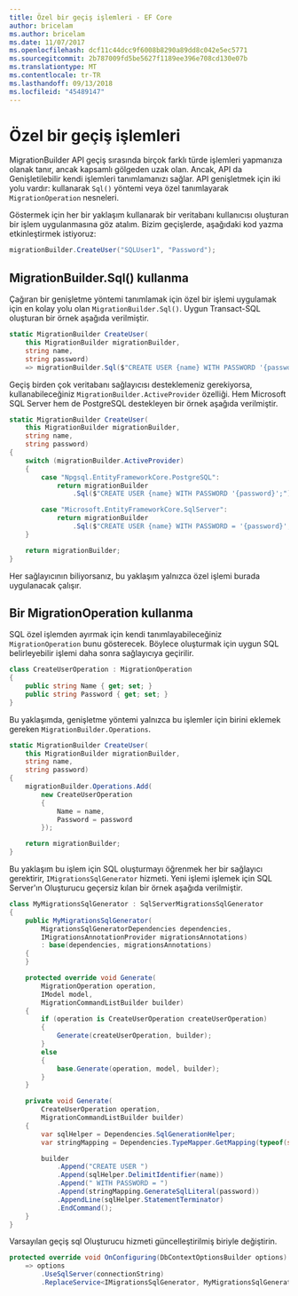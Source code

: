 ```yaml
---
title: Özel bir geçiş işlemleri - EF Core
author: bricelam
ms.author: bricelam
ms.date: 11/07/2017
ms.openlocfilehash: dcf11c44dcc9f6008b8290a89dd8c042e5ec5771
ms.sourcegitcommit: 2b787009fd5be5627f1189ee396e708cd130e07b
ms.translationtype: MT
ms.contentlocale: tr-TR
ms.lasthandoff: 09/13/2018
ms.locfileid: "45489147"
---
```

<a name="custom-migrations-operations"></a>Özel bir geçiş işlemleri
============================
MigrationBuilder API geçiş sırasında birçok farklı türde işlemleri yapmanıza olanak tanır, ancak kapsamlı gölgeden uzak olan. Ancak, API da Genişletilebilir kendi işlemleri tanımlamanızı sağlar. API genişletmek için iki yolu vardır: kullanarak `Sql()` yöntemi veya özel tanımlayarak `MigrationOperation` nesneleri.

Göstermek için her bir yaklaşım kullanarak bir veritabanı kullanıcısı oluşturan bir işlem uygulanmasına göz atalım. Bizim geçişlerde, aşağıdaki kod yazma etkinleştirmek istiyoruz:

``` csharp
migrationBuilder.CreateUser("SQLUser1", "Password");
```

<a name="using-migrationbuildersql"></a>MigrationBuilder.Sql() kullanma
----------------------------
Çağıran bir genişletme yöntemi tanımlamak için özel bir işlemi uygulamak için en kolay yolu olan `MigrationBuilder.Sql()`.
Uygun Transact-SQL oluşturan bir örnek aşağıda verilmiştir.

``` csharp
static MigrationBuilder CreateUser(
    this MigrationBuilder migrationBuilder,
    string name,
    string password)
    => migrationBuilder.Sql($"CREATE USER {name} WITH PASSWORD '{password}';");
```

Geçiş birden çok veritabanı sağlayıcısı desteklemeniz gerekiyorsa, kullanabileceğiniz `MigrationBuilder.ActiveProvider` özelliği. Hem Microsoft SQL Server hem de PostgreSQL destekleyen bir örnek aşağıda verilmiştir.

``` csharp
static MigrationBuilder CreateUser(
    this MigrationBuilder migrationBuilder,
    string name,
    string password)
{
    switch (migrationBuilder.ActiveProvider)
    {
        case "Npgsql.EntityFrameworkCore.PostgreSQL":
            return migrationBuilder
                .Sql($"CREATE USER {name} WITH PASSWORD '{password}';");

        case "Microsoft.EntityFrameworkCore.SqlServer":
            return migrationBuilder
                .Sql($"CREATE USER {name} WITH PASSWORD = '{password}';");
    }

    return migrationBuilder;
}
```

Her sağlayıcının biliyorsanız, bu yaklaşım yalnızca özel işlemi burada uygulanacak çalışır.

<a name="using-a-migrationoperation"></a>Bir MigrationOperation kullanma
---------------------------
SQL özel işlemden ayırmak için kendi tanımlayabileceğiniz `MigrationOperation` bunu gösterecek. Böylece oluşturmak için uygun SQL belirleyebilir işlemi daha sonra sağlayıcıya geçirilir.

``` csharp
class CreateUserOperation : MigrationOperation
{
    public string Name { get; set; }
    public string Password { get; set; }
}
```

Bu yaklaşımda, genişletme yöntemi yalnızca bu işlemler için birini eklemek gereken `MigrationBuilder.Operations`.

``` csharp
static MigrationBuilder CreateUser(
    this MigrationBuilder migrationBuilder,
    string name,
    string password)
{
    migrationBuilder.Operations.Add(
        new CreateUserOperation
        {
            Name = name,
            Password = password
        });

    return migrationBuilder;
}
```

Bu yaklaşım bu işlem için SQL oluşturmayı öğrenmek her bir sağlayıcı gerektirir, `IMigrationsSqlGenerator` hizmeti. Yeni işlemi işlemek için SQL Server'ın Oluşturucu geçersiz kılan bir örnek aşağıda verilmiştir.

``` csharp
class MyMigrationsSqlGenerator : SqlServerMigrationsSqlGenerator
{
    public MyMigrationsSqlGenerator(
        MigrationsSqlGeneratorDependencies dependencies,
        IMigrationsAnnotationProvider migrationsAnnotations)
        : base(dependencies, migrationsAnnotations)
    {
    }

    protected override void Generate(
        MigrationOperation operation,
        IModel model,
        MigrationCommandListBuilder builder)
    {
        if (operation is CreateUserOperation createUserOperation)
        {
            Generate(createUserOperation, builder);
        }
        else
        {
            base.Generate(operation, model, builder);
        }
    }

    private void Generate(
        CreateUserOperation operation,
        MigrationCommandListBuilder builder)
    {
        var sqlHelper = Dependencies.SqlGenerationHelper;
        var stringMapping = Dependencies.TypeMapper.GetMapping(typeof(string));

        builder
            .Append("CREATE USER ")
            .Append(sqlHelper.DelimitIdentifier(name))
            .Append(" WITH PASSWORD = ")
            .Append(stringMapping.GenerateSqlLiteral(password))
            .AppendLine(sqlHelper.StatementTerminator)
            .EndCommand();
    }
}
```

Varsayılan geçiş sql Oluşturucu hizmeti güncelleştirilmiş biriyle değiştirin.

``` csharp
protected override void OnConfiguring(DbContextOptionsBuilder options)
    => options
        .UseSqlServer(connectionString)
        .ReplaceService<IMigrationsSqlGenerator, MyMigrationsSqlGenerator>();
```
